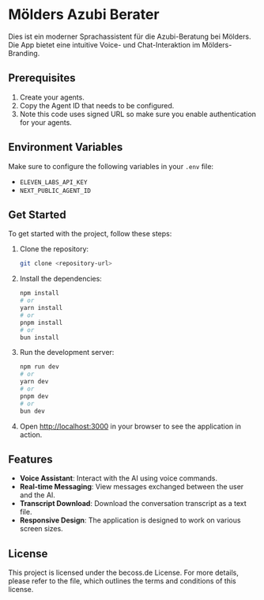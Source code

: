 # Mölders Azubi Berater

Dies ist ein moderner Sprachassistent für die Azubi-Beratung bei Mölders. Die App bietet eine intuitive Voice- und Chat-Interaktion im Mölders-Branding.

## Prerequisites

1. Create your agents.
2. Copy the Agent ID that needs to be configured.
3. Note this code uses signed URL so make sure you enable authentication for your agents.

## Environment Variables

Make sure to configure the following variables in your `.env` file:

- `ELEVEN_LABS_API_KEY`
- `NEXT_PUBLIC_AGENT_ID`

## Get Started

To get started with the project, follow these steps:

1. Clone the repository:

   ```bash
   git clone <repository-url>
   ```

2. Install the dependencies:

   ```bash
   npm install
   # or
   yarn install
   # or
   pnpm install
   # or
   bun install
   ```

3. Run the development server:

   ```bash
   npm run dev
   # or
   yarn dev
   # or
   pnpm dev
   # or
   bun dev
   ```

4. Open [http://localhost:3000](http://localhost:3000) in your browser to see the application in action.

## Features

- **Voice Assistant**: Interact with the AI using voice commands.
- **Real-time Messaging**: View messages exchanged between the user and the AI.
- **Transcript Download**: Download the conversation transcript as a text file.
- **Responsive Design**: The application is designed to work on various screen sizes.

## License

This project is licensed under the becoss.de License. For more details, please refer to the file, which outlines the terms and conditions of this license.
